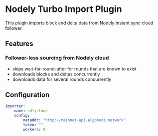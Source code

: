 # Nodely Turbo Import Plugin

This plugin imports block and delta data from Nodely instant sync cloud follower.

## Features

### Follower-less sourcing from Nodely cloud
* skips wait-for-round-after for rounds that are known to exist
* downloads blocks and deltas concurrently
* downloads data for several rounds concurrently

## Configuration
```yml @sample.yaml
importer:
    name: ndlycloud
    config:
        netaddr: "http://mainnet-api.algonode.network"
        token: ""
        workers: 8
```
